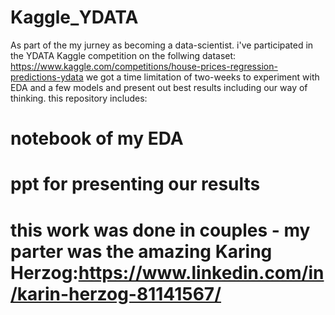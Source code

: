 # Kaggle_YDATA

As part of the my jurney as becoming a data-scientist. i've participated in the YDATA Kaggle competition on the follwing dataset:
https://www.kaggle.com/competitions/house-prices-regression-predictions-ydata
we got a time limitation of two-weeks to experiment with EDA and a few models and present out best results including our way of thinking.
this repository includes:
# notebook of my EDA
# ppt for presenting our results

# this work was done in couples - my parter was the amazing Karing Herzog:https://www.linkedin.com/in/karin-herzog-81141567/ 
